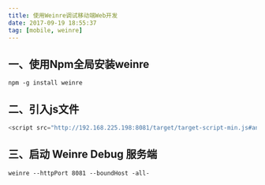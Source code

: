 ```yaml
---
title: 使用Weinre调试移动端Web开发
date: 2017-09-19 18:55:37
tag: [mobile, weinre]
---
```


## 一、使用Npm全局安装weinre

``` shell
npm -g install weinre
```

## 二、引入js文件

``` javascript
<script src="http://192.168.225.198:8081/target/target-script-min.js#anonymous"></script>
```

## 三、启动 Weinre Debug 服务端

``` shell
weinre --httpPort 8081 --boundHost -all-
```